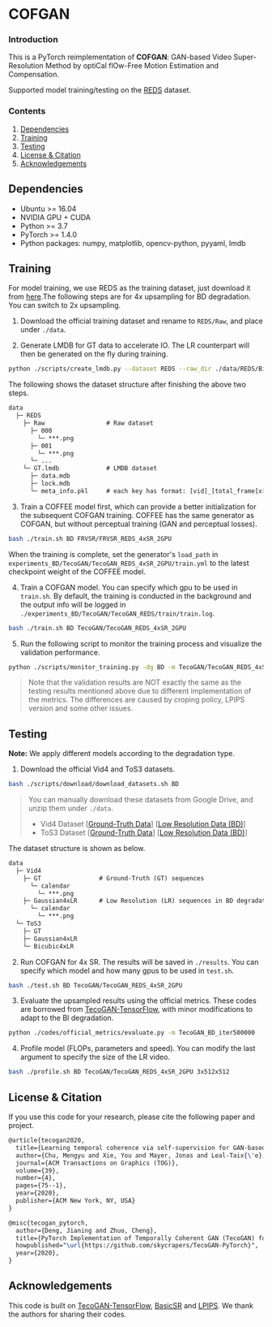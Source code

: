 # COFGAN

### Introduction
This is a PyTorch reimplementation of **COFGAN**: GAN-based Video Super-Resolution Method by optiCal flOw-Free Motion Estimation and Compensation. 

Supported model training/testing on the [REDS](https://seungjunnah.github.io/Datasets/reds.html) dataset.


### Contents
1. [Dependencies](#dependencies)
1. [Training](#training)
1. [Testing](#testing)
1. [License & Citation](#license--citation)
1. [Acknowledgements](#acknowledgements)



## Dependencies
- Ubuntu >= 16.04
- NVIDIA GPU + CUDA
- Python >= 3.7
- PyTorch >= 1.4.0
- Python packages: numpy, matplotlib, opencv-python, pyyaml, lmdb

## Training
For model training, we use REDS as the training dataset, just download it from [here](https://seungjunnah.github.io/Datasets/reds.html).The following steps are for 4x upsampling for BD degradation. You can switch to 2x upsampling.

1. Download the official training dataset and rename to `REDS/Raw`, and place under `./data`.

2. Generate LMDB for GT data to accelerate IO. The LR counterpart will then be generated on the fly during training.
```bash
python ./scripts/create_lmdb.py --dataset REDS --raw_dir ./data/REDS/Bicubic4xLR --lmdb_dir ./data/REDS/Bicubic4xLR.lmdb
```

The following shows the dataset structure after finishing the above two steps.
```tex
data
  ├─ REDS
    ├─ Raw                 # Raw dataset
      ├─ 000
        └─ ***.png
      ├─ 001
        └─ ***.png
      └─ ...
    └─ GT.lmdb             # LMDB dataset
      ├─ data.mdb
      ├─ lock.mdb
      └─ meta_info.pkl     # each key has format: [vid]_[total_frame]x[h]x[w]_[i-th_frame]
```

3. Train a COFFEE model first, which can provide a better initialization for the subsequent COFGAN training. COFFEE has the same generator as COFGAN, but without perceptual training (GAN and perceptual losses).
```bash
bash ./train.sh BD FRVSR/FRVSR_REDS_4xSR_2GPU
```

When the training is complete, set the generator's `load_path` in `experiments_BD/TecoGAN/TecoGAN_REDS_4xSR_2GPU/train.yml` to the latest checkpoint weight of the COFFEE model.

4. Train a COFGAN model. You can specify which gpu to be used in `train.sh`. By default, the training is conducted in the background and the output info will be logged in `./experiments_BD/TecoGAN/TecoGAN_REDS/train/train.log`.
```bash
bash ./train.sh BD TecoGAN/TecoGAN_REDS_4xSR_2GPU
```

5. Run the following script to monitor the training process and visualize the validation performance.
```bash
python ./scripts/monitor_training.py -dg BD -m TecoGAN/TecoGAN_REDS_4xSR_2GPU -ds Vid4
```
> Note that the validation results are NOT exactly the same as the testing results mentioned above due to different implementation of the metrics. The differences are caused by croping policy, LPIPS version and some other issues.

## Testing

**Note:** We apply different models according to the degradation type. 

1. Download the official Vid4 and ToS3 datasets.
```bash
bash ./scripts/download/download_datasets.sh BD 
```
> You can manually download these datasets from Google Drive, and unzip them under `./data`.
> * Vid4 Dataset [[Ground-Truth Data](https://drive.google.com/file/d/1T8TuyyOxEUfXzCanH5kvNH2iA8nI06Wj/view?usp=sharing)] [[Low Resolution Data (BD)](https://drive.google.com/file/d/1-5NFW6fEPUczmRqKHtBVyhn2Wge6j3ma/view?usp=sharing)]
> * ToS3 Dataset [[Ground-Truth Data](https://drive.google.com/file/d/1XoR_NVBR-LbZOA8fXh7d4oPV0M8fRi8a/view?usp=sharing)] [[Low Resolution Data (BD)](https://drive.google.com/file/d/1rDCe61kR-OykLyCo2Ornd2YgPnul2ffM/view?usp=sharing)]

The dataset structure is shown as below.
```tex
data
  ├─ Vid4
    ├─ GT                # Ground-Truth (GT) sequences
      └─ calendar
        └─ ***.png
    ├─ Gaussian4xLR      # Low Resolution (LR) sequences in BD degradation
      └─ calendar
        └─ ***.png
  └─ ToS3
    ├─ GT
    ├─ Gaussian4xLR
    └─ Bicubic4xLR
```

2. Run COFGAN for 4x SR. The results will be saved in `./results`. You can specify which model and how many gpus to be used in `test.sh`.
```bash
bash ./test.sh BD TecoGAN/TecoGAN_REDS_4xSR_2GPU
```

3. Evaluate the upsampled results using the official metrics. These codes are borrowed from [TecoGAN-TensorFlow](https://github.com/thunil/TecoGAN), with minor modifications to adapt to the BI degradation.
```bash
python ./codes/official_metrics/evaluate.py -m TecoGAN_BD_iter500000
```

4. Profile model (FLOPs, parameters and speed). You can modify the last argument to specify the size of the LR video.
```bash
bash ./profile.sh BD TecoGAN/TecoGAN_REDS_4xSR_2GPU 3x512x512
```




## License & Citation
If you use this code for your research, please cite the following paper and project.
```tex
@article{tecogan2020,
  title={Learning temporal coherence via self-supervision for GAN-based video generation},
  author={Chu, Mengyu and Xie, You and Mayer, Jonas and Leal-Taix{\'e}, Laura and Thuerey, Nils},
  journal={ACM Transactions on Graphics (TOG)},
  volume={39},
  number={4},
  pages={75--1},
  year={2020},
  publisher={ACM New York, NY, USA}
}
```
```tex
@misc{tecogan_pytorch,
  author={Deng, Jianing and Zhuo, Cheng},
  title={PyTorch Implementation of Temporally Coherent GAN (TecoGAN) for Video Super-Resolution},
  howpublished="\url{https://github.com/skycrapers/TecoGAN-PyTorch}",
  year={2020},
}
```


## Acknowledgements
This code is built on [TecoGAN-TensorFlow](https://github.com/thunil/TecoGAN), [BasicSR](https://github.com/xinntao/BasicSR) and [LPIPS](https://github.com/richzhang/PerceptualSimilarity). We thank the authors for sharing their codes.
